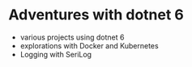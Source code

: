 # Adventures with dotnet 6
- various projects using dotnet 6 
- explorations with Docker and Kubernetes
- Logging with SeriLog